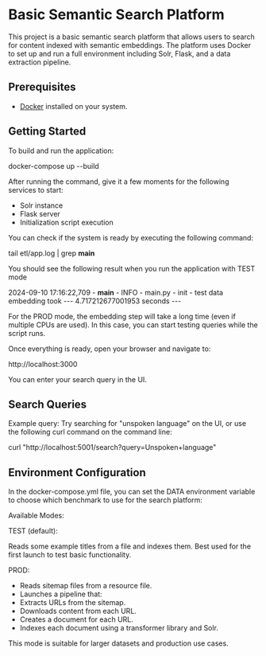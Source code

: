 # Basic Semantic Search Platform

This project is a basic semantic search platform that allows users to search for content indexed with semantic embeddings. The platform uses Docker to set up and run a full environment including Solr, Flask, and a data extraction pipeline.

## Prerequisites

- [Docker](https://www.docker.com/) installed on your system.

## Getting Started

To build and run the application:

docker-compose up --build

After running the command, give it a few moments for the following services to start:

- Solr instance
- Flask server
- Initialization script execution

You can check if the system is ready by executing the following command:

tail etl/app.log | grep __main__

You should see the following result when you run the application with TEST mode 

2024-09-10 17:16:22,709 - __main__ - INFO - main.py - init - test data embedding took  --- 4.717212677001953 seconds ---

For the PROD mode, the embedding step will take a long time (even if multiple CPUs are used). In this case, you can start testing queries while the script runs. 

Once everything is ready, open your browser and navigate to:

http://localhost:3000

You can enter your search query in the UI.

## Search Queries

Example query:
Try searching for "unspoken language" on the UI, or use the following curl command on the command line:

curl "http://localhost:5001/search?query=Unspoken+language"

## Environment Configuration
In the docker-compose.yml file, you can set the DATA environment variable to choose which benchmark to use for the search platform:

Available Modes:

TEST (default):

Reads some example titles from a file and indexes them. Best used for the first launch to test basic functionality.

PROD:

- Reads sitemap files from a resource file.
- Launches a pipeline that:
- Extracts URLs from the sitemap.
- Downloads content from each URL.
- Creates a document for each URL.
- Indexes each document using a transformer library and Solr.

This mode is suitable for larger datasets and production use cases.
